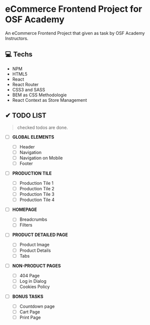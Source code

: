 # eCommerce Frontend Project for OSF Academy

An eCommerce Frontend Project that given as task by OSF Academy Instructors.

## 💻 Techs

- NPM
- HTML5
- React
- React Router
- CSS3 and SASS
- BEM as CSS Methodologie
- React Context as Store Management

## ✔ TODO LIST

> checked todos are done.

- [ ] **GLOBAL ELEMENTS**

  - [ ] Header
  - [ ] Navigation
  - [ ] Navigation on Mobile
  - [ ] Footer

- [ ] **PRODUCTION TILE**

  - [ ] Production Tile 1
  - [ ] Production Tile 2
  - [ ] Production Tile 3
  - [ ] Production Tile 4

- [ ] **HOMEPAGE**

  - [ ] Breadcrumbs
  - [ ] Filters

- [ ] **PRODUCT DETAILED PAGE**

  - [ ] Product Image
  - [ ] Product Details
  - [ ] Tabs

- [ ] **NON-PRODUCT PAGES**

  - [ ] 404 Page
  - [ ] Log in Dialog
  - [ ] Cookies Policy

- [ ] **BONUS TASKS**
  - [ ] Countdown page
  - [ ] Cart Page
  - [ ] Print Page
